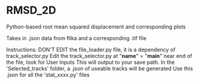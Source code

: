 # RMSD_2D
Python-based root mean squared displacement and corresponding plots

Takes in .json data from flika and a corresponding .tif file

Instructions:   DON'T EDIT the file_loader.py file, it is a dependency of track_selector.py
                Edit the track_selector.py at "__name__" = "__main__" near end of the file, look for User Inputs
                This will output to your save path.
                In the 'Selected_tracks' folder, a .json of useable tracks will be generated
                Use this .json for all the 'stat_xxxx.py' files